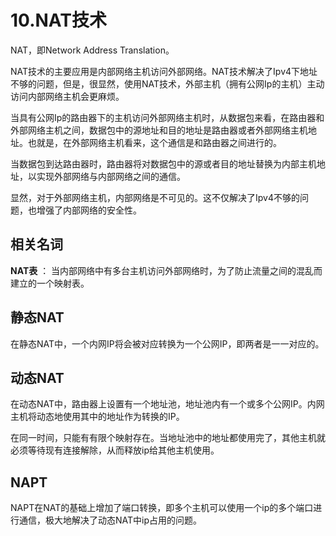 # 10.NAT技术

NAT，即Network Address Translation。  

NAT技术的主要应用是内部网络主机访问外部网络。NAT技术解决了Ipv4下地址不够的问题，但是，很显然，使用NAT技术，外部主机（拥有公网Ip的主机）主动访问内部网络主机会更麻烦。  

当具有公网Ip的路由器下的主机访问外部网络主机时，从数据包来看，在路由器和外部网络主机之间，数据包中的源地址和目的地址是路由器或者外部网络主机地址。也就是，在外部网络主机看来，这个通信是和路由器之间进行的。  

当数据包到达路由器时，路由器将对数据包中的源或者目的地址替换为内部主机地址，以实现外部网络与内部网络之间的通信。  

显然，对于外部网络主机，内部网络是不可见的。这不仅解决了Ipv4不够的问题，也增强了内部网络的安全性。  

## 相关名词

**NAT表** ： 当内部网络中有多台主机访问外部网络时，为了防止流量之间的混乱而建立的一个映射表。  


## 静态NAT

在静态NAT中，一个内网IP将会被对应转换为一个公网IP，即两者是一一对应的。  

## 动态NAT

在动态NAT中，路由器上设置有一个地址池，地址池内有一个或多个公网IP。内网主机将动态地使用其中的地址作为转换的IP。  

在同一时间，只能有有限个映射存在。当地址池中的地址都使用完了，其他主机就必须等待现有连接解除，从而释放ip给其他主机使用。  

## NAPT

NAPT在NAT的基础上增加了端口转换，即多个主机可以使用一个ip的多个端口进行通信，极大地解决了动态NAT中ip占用的问题。  


